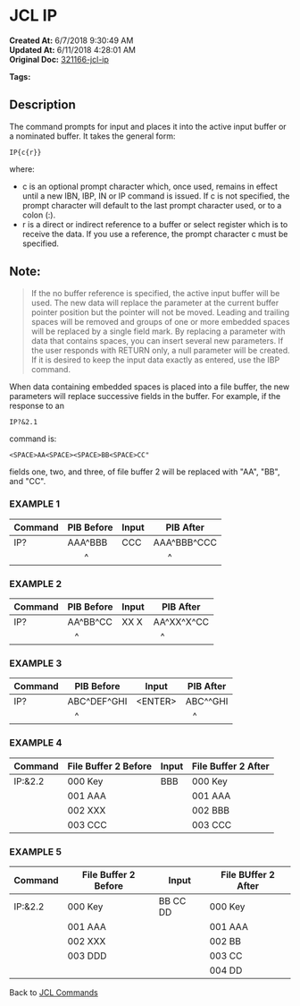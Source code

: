 # JCL IP

**Created At:** 6/7/2018 9:30:49 AM  
**Updated At:** 6/11/2018 4:28:01 AM  
**Original Doc:** [321166-jcl-ip](https://docs.jbase.com/45792-jcl/321166-jcl-ip)  

**Tags:**
<badge text='input' vertical='middle' />
<badge text='file' vertical='middle' />
<badge text='buffer' vertical='middle' />
<badge text='jcl' vertical='middle' />

## Description 

The command prompts for input and places it into the active input buffer or a nominated buffer. It takes the general form:

```
IP{c{r}}
```

where:

- c is an optional prompt character which, once used, remains in effect until a new IBN, IBP, IN or IP command is issued. If c is not specified, the prompt character will default to the last prompt character used, or to a colon (:).
- r is a direct or indirect reference to a buffer or select register which is to receive the data. If you use a reference, the prompt character c must be specified.




## Note:


> If the no buffer reference is specified, the active input buffer will be used. The new data will replace the parameter at the current buffer pointer position but the pointer will not be moved. Leading and trailing spaces will be removed and groups of one or more embedded spaces will be replaced by a single field mark. By replacing a parameter with data that contains spaces, you can insert several new parameters. If the user responds with RETURN only, a null parameter will be created. If it is desired to keep the input data exactly as entered, use the IBP command.




When data containing embedded spaces is placed into a file buffer, the new parameters will replace successive fields in the buffer. For example, if the response to an

```
IP?&2.1 
```

command is:

```
<SPACE>AA<SPACE><SPACE>BB<SPACE>CC"
```

fields one, two, and three, of file buffer 2 will be replaced with "AA", "BB", and "CC".



### EXAMPLE 1


| Command<br> | PIB Before<br> | Input<br> | PIB After<br> |
| --- | --- | --- | --- |
| IP?<br> | AAA^BBB<br> | CCC<br> | AAA^BBB^CCC<br> |
| <br> |        ^<br> | <br> |       ^<br> |




### EXAMPLE 2


| Command<br> | PIB Before<br> | Input<br> | PIB After<br> |
| --- | --- | --- | --- |
| IP?<br> | AA^BB^CC<br> | XX X<br> | AA^XX^X^CC<br> |
| <br> |    ^<br> | <br> |    ^<br> |




### EXAMPLE 3


| Command<br> | PIB Before<br> | Input<br> | PIB After<br> |
| --- | --- | --- | --- |
| IP?<br> | ABC^DEF^GHI<br> | &lt;ENTER&gt;<br> | ABC^^GHI<br> |
| <br> |    ^<br> | <br> |    ^<br> |




### EXAMPLE 4


| Command<br> | File Buffer 2 Before<br> | Input<br> | File Buffer 2 After<br> |
| --- | --- | --- | --- |
| IP:&2.2<br> | 000 Key<br> | BBB<br> | 000 Key<br> |
| <br> | 001 AAA<br> | <br> | 001 AAA<br> |
| <br> | 002 XXX<br> | <br> | 002 BBB<br> |
| <br> | 003 CCC<br> | <br> | 003 CCC<br> |




### EXAMPLE 5


| Command<br> | File Buffer 2 Before<br> | Input<br> | File BUffer 2 After<br> |
| --- | --- | --- | --- |
| IP:&2.2<br> | 000 Key<br> | BB CC DD<br> | 000 Key<br> |
| <br> | 001 AAA<br> | <br> | 001 AAA<br> |
| <br> | 002 XXX<br> | <br> | 002 BB<br> |
| <br> | 003 DDD<br> | <br> | 003 CC<br> |
| <br> | <br> | <br> | 004 DD<br> |




Back to [JCL Commands](./../jcl-commands)
